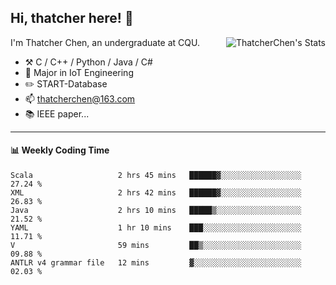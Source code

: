 ## Hi, thatcher here! :wave:

<img align="right" src="https://github-readme-stats.vercel.app/api?username=thatcherchen&title_color=333&text_color=777" alt="ThatcherChen's Stats" >

I'm Thatcher Chen, an undergraduate at CQU.

- :hammer_and_pick:  C / C++ / Python / Java / C# 
- :seedling:  Major in IoT Engineering
- :pencil2: START-Database
- :mailbox: thatcherchen@163.com
- :books: IEEE paper...

---

#### :bar_chart: Weekly Coding Time

<!--START_SECTION:waka-->

```text
Scala                   2 hrs 45 mins   ██████▓░░░░░░░░░░░░░░░░░░   27.24 %
XML                     2 hrs 42 mins   ██████▓░░░░░░░░░░░░░░░░░░   26.83 %
Java                    2 hrs 10 mins   █████▒░░░░░░░░░░░░░░░░░░░   21.52 %
YAML                    1 hr 10 mins    ███░░░░░░░░░░░░░░░░░░░░░░   11.71 %
V                       59 mins         ██▒░░░░░░░░░░░░░░░░░░░░░░   09.88 %
ANTLR v4 grammar file   12 mins         ▓░░░░░░░░░░░░░░░░░░░░░░░░   02.03 %
```

<!--END_SECTION:waka-->
